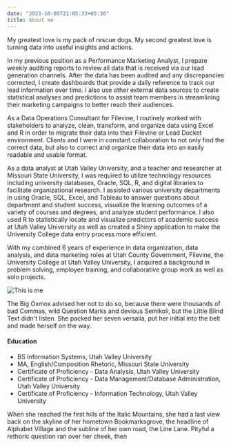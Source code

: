 ```yaml
---
date: "2023-10-05T21:05:33+05:30"
title: About me
---
```


My greatest love is my pack of rescue dogs. My second greatest love is turning data into useful insights and actions.



In my previous position as a Performance Marketing Analyst, I prepare weekly auditing reports to review all data that is received via our lead generation channels. After the data has been audited and any discrepancies corrected, I create dashboards that provide a daily reference to track our lead information over time. I also use other external data sources to create statistical analyses and predictions to assist team members in streamlining their marketing campaigns to better reach their audiences.

As a Data Operations Consultant for Filevine, I routinely worked with stakeholders to analyze, clean, transform, and organize data using Excel and R in order to migrate their data into their Filevine or Lead Docket environment. Clients and I were in constant collaboration to not only find the correct data, but also to correct and organize their data into an easily readable and usable format.

As a data analyst at Utah Valley University, and a teacher and researcher at Missouri State University, I was required to utilize technology resources including university databases, Oracle, SQL, R, and digital libraries to facilitate organizational research. I assisted various university departments in using Oracle, SQL, Excel, and Tableau to answer questions about department and student success, visualize the learning outcomes of a variety of courses and degrees, and analyze student performance. I also used R to statistically locate and visualize predictors of academic success at Utah Valley University as well as created a Shiny application to make the University College data entry process more efficient.

With my combined 6 years of experience in data organization, data analysis, and data marketing roles at Utah County Government, Filevine, the University College at Utah Valley University, I acquired a background in problem solving, employee training, and collaborative group work as well as solo projects.


![This is me][1]

The Big Oxmox advised her not to do so, because there were thousands of bad Commas, wild Question Marks and devious Semikoli, but the Little Blind Text didn't listen. She packed her seven versalia, put her initial into the belt and made herself on the way.

#### Education

* BS Information Systems, Utah Valley University
* MA, English/Composition Rhetoric, Missouri State University
* Certificate of Proficiency - Data Analysis, Utah Valley University
* Certificate of Proficiency - Data Management/Database Administration, Utah Valley University
* Certificate of Proficiency - Information Technology, Utah Valley University

When she reached the first hills of the Italic Mountains, she had a last view back on the skyline of her hometown Bookmarksgrove, the headline of Alphabet Village and the subline of her own road, the Line Lane. Pityful a rethoric question ran over her cheek, then

[1]: /img/about.jpg
